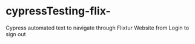 # cypressTesting-flix-
Cypress automated text to navigate through Flixtur Website from Login to sign out 
